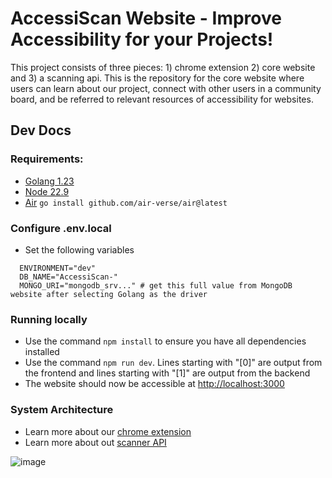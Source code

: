 # AccessiScan Website - Improve Accessibility for your Projects!
This project consists of three pieces: 1) chrome extension 2) core website and 3) a scanning api. This is the repository for the core website where users can learn about our project, connect with other users in a community board, and be referred to relevant resources of accessibility for websites.

## Dev Docs
### Requirements:
- [Golang 1.23](https://go.dev/doc/install)
- [Node 22.9 ](https://nodejs.org/en/download/prebuilt-installer)
- [Air](https://github.com/air-verse/air) ``` go install github.com/air-verse/air@latest ```
### Configure .env.local 
- Set the following variables 
```
  ENVIRONMENT="dev"
  DB_NAME="AccessiScan-"
  MONGO_URI="mongodb_srv..." # get this full value from MongoDB website after selecting Golang as the driver
```
### Running locally 
- Use the command ```npm install``` to ensure you have all dependencies installed
- Use the command ```npm run dev```. Lines starting with "[0]" are output from the frontend and lines starting with "[1]" are output from the backend
- The website should now be accessible at [http://localhost:3000](http://localhost:3000)
### System Architecture 
- Learn more about our [chrome extension](https://github.com/AccessiScan-XC475/AccessiScan-Chrome-Extension)
- Learn more about out [scanner API](https://github.com/AccessiScan-XC475/AccessiScan-Scanner)

![image](https://github.com/user-attachments/assets/3d158fa5-a971-407c-a71f-b19ecd0981c3)
